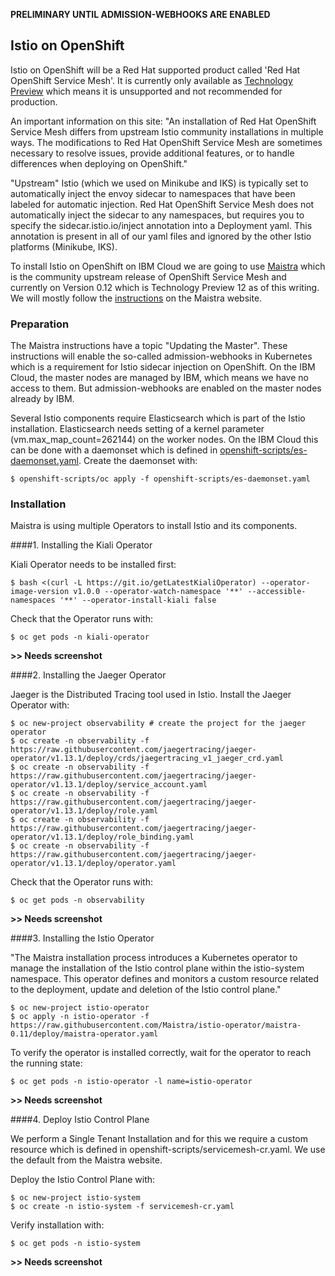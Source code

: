__PRELIMINARY UNTIL ADMISSION-WEBHOOKS ARE ENABLED__


## Istio on OpenShift

Istio on OpenShift will be a Red Hat supported product called 'Red Hat OpenShift Service Mesh'. It is currently only available as [Technology Preview](https://docs.openshift.com/container-platform/3.11/servicemesh-install/servicemesh-install.html#install_chapter_1) which means it is unsupported and not recommended for production. 

An important information on this site: "An installation of Red Hat OpenShift Service Mesh differs from upstream Istio community installations in multiple ways. The modifications to Red Hat OpenShift Service Mesh are sometimes necessary to resolve issues, provide additional features, or to handle differences when deploying on OpenShift."

"Upstream" Istio (which we used on Minikube and IKS) is typically set to automatically inject the envoy sidecar to namespaces that have been labeled for automatic injection. Red Hat OpenShift Service Mesh does not automatically inject the sidecar to any namespaces, but requires you to specify the sidecar.istio.io/inject annotation into a Deployment yaml. This annotation is present in all of our yaml files and ignored by the other Istio platforms (Minikube, IKS).

To install Istio on OpenShift on IBM Cloud we are going to use [Maistra](https://maistra.io) which is the community upstream release of OpenShift Service Mesh and currently on Version 0.12 which is Technology Preview 12 as of this writing. We will mostly follow the [instructions](https://maistra.io/docs/getting_started/install/) on the Maistra website.

### Preparation

The Maistra instructions have a topic "Updating the Master". These instructions will enable the so-called admission-webhooks in Kubernetes which is a requirement for Istio sidecar injection on OpenShift. On the IBM Cloud, the master nodes are managed by IBM, which means we have no access to them. But admission-webhooks are enabled on the master nodes already by IBM.

Several Istio components require Elasticsearch which is part of the Istio installation. Elasticsearch needs setting of a kernel parameter (vm.max_map_count=262144) on the worker nodes. On the IBM Cloud this can be done with a daemonset which is defined in [openshift-scripts/es-daemonset.yaml](../openshift-scripts/es-daemonset.yaml). Create the daemonset with:


```
$ openshift-scripts/oc apply -f openshift-scripts/es-daemonset.yaml
```

### Installation

Maistra is using multiple Operators to install Istio and its components.

####1. Installing the Kiali Operator

Kiali Operator needs to be installed first:

```
$ bash <(curl -L https://git.io/getLatestKialiOperator) --operator-image-version v1.0.0 --operator-watch-namespace '**' --accessible-namespaces '**' --operator-install-kiali false
```

Check that the Operator runs with:

```
$ oc get pods -n kiali-operator
```

__>> Needs screenshot__

####2. Installing the Jaeger Operator

Jaeger is the Distributed Tracing tool used in Istio. Install the Jaeger Operator with:

```
$ oc new-project observability # create the project for the jaeger operator
$ oc create -n observability -f https://raw.githubusercontent.com/jaegertracing/jaeger-operator/v1.13.1/deploy/crds/jaegertracing_v1_jaeger_crd.yaml
$ oc create -n observability -f https://raw.githubusercontent.com/jaegertracing/jaeger-operator/v1.13.1/deploy/service_account.yaml
$ oc create -n observability -f https://raw.githubusercontent.com/jaegertracing/jaeger-operator/v1.13.1/deploy/role.yaml
$ oc create -n observability -f https://raw.githubusercontent.com/jaegertracing/jaeger-operator/v1.13.1/deploy/role_binding.yaml
$ oc create -n observability -f https://raw.githubusercontent.com/jaegertracing/jaeger-operator/v1.13.1/deploy/operator.yaml
```

Check that the Operator runs with:

```
$ oc get pods -n observability
```

__>> Needs screenshot__


####3. Installing the Istio Operator

"The Maistra installation process introduces a Kubernetes operator to manage the installation of the Istio control plane within the istio-system namespace. This operator defines and monitors a custom resource related to the deployment, update and deletion of the Istio control plane."

```
$ oc new-project istio-operator
$ oc apply -n istio-operator -f https://raw.githubusercontent.com/Maistra/istio-operator/maistra-0.11/deploy/maistra-operator.yaml
```

To verify the operator is installed correctly, wait for the operator to reach the running state:

```
$ oc get pods -n istio-operator -l name=istio-operator
```

__>> Needs screenshot__

####4. Deploy Istio Control Plane

We perform a Single Tenant Installation and for this we require a custom resource which is defined in openshift-scripts/servicemesh-cr.yaml. We use the default from the Maistra website.

Deploy the Istio Control Plane with:
```
$ oc new-project istio-system
$ oc create -n istio-system -f servicemesh-cr.yaml
```

Verify installation with:
```
$ oc get pods -n istio-system
```
__>> Needs screenshot__




